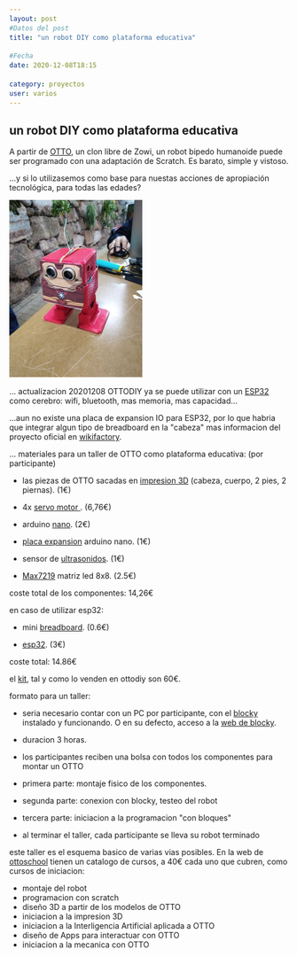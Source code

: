 ```yaml
---
layout: post
#Datos del post
title: "un robot DIY como plataforma educativa"

#Fecha
date: 2020-12-08T18:15

category: proyectos
user: varios
---
```


## un robot DIY como plataforma educativa

A partir de <a href="https://www.ottodiy.com/#build-your-own-robot">OTTO</a>, un clon libre de Zowi, un robot bipedo humanoide puede ser programado con una adaptación de Scratch. Es barato, simple y vistoso.

...y si lo utilizasemos como base para nuestas acciones de apropiación tecnológica, para todas las edades?

![OTTO como IronMan](/recursos/varios/otto_ironman.jpg)

...
actualizacion 20201208
OTTODIY ya se puede utilizar con un [ESP32](https://github.com/OttoDIY/OttoDIYESP) como cerebro: wifi, bluetooth, mas memoria, mas capacidad...

...aun no existe una placa de expansion IO para ESP32, por lo que habria que integrar algun tipo de breadboard en la "cabeza"
mas informacion del proyecto oficial en [wikifactory](https://wikifactory.com/+OttoDIY/otto-diy).

...
materiales para un taller de OTTO como plataforma educativa:
(por participante)

- las piezas de OTTO sacadas en [impresion 3D](https://wikifactory.com/+OttoDIY/otto-diy/files/3Dprint) (cabeza, cuerpo, 2 pies, 2 piernas). (1€)

- 4x [servo motor ](https://es.aliexpress.com/item/32442393099.html?spm=a2g0s.9042311.0.0.274263c0ImuGT6). (6,76€)

- arduino [nano](https://es.aliexpress.com/item/32418709242.html?spm=a2g0s.9042311.0.0.274263c0ImuGT6). (2€)

- [placa expansion](https://es.aliexpress.com/item/2044200735.html?spm=a2g0o.productlist.0.0.4abd7e611pzwUZ&algo_pvid=5b97c406-70b8-4fbb-b855-d98154891a62&algo_expid=5b97c406-70b8-4fbb-b855-d98154891a62-7&btsid=2100bb5116074218553922373e0fa5&ws_ab_test=searchweb0_0,searchweb201602_,searchweb201603_) arduino nano. (1€)

- sensor de [ultrasonidos](https://es.aliexpress.com/item/1859102668.html?spm=a2g0s.9042311.0.0.274263c0ImuGT6). (1€)

- [Max7219](https://es.aliexpress.com/item/4000263982956.html?spm=a2g0o.productlist.0.0.59a73093pqYLL0&algo_pvid=dc222d33-b40c-4b8f-bd5e-bbab487230ec&algo_expid=dc222d33-b40c-4b8f-bd5e-bbab487230ec-8&btsid=2100bdd516074236524446697e3cf8&ws_ab_test=searchweb0_0,searchweb201602_,searchweb201603_) matriz led 8x8. (2.5€)


coste total de los componentes: 14,26€

en caso de utilizar esp32:
- mini [breadboard](https://es.aliexpress.com/item/32914730439.html?spm=a2g0o.productlist.0.0.65c0417cmA1AEd&algo_pvid=50e6fcf6-f347-4932-a5f3-7786cd179959&algo_expid=50e6fcf6-f347-4932-a5f3-7786cd179959-13&btsid=2100bb5116074240403235021e12ac&ws_ab_test=searchweb0_0,searchweb201602_,searchweb201603_). (0.6€)

- [esp32](https://es.aliexpress.com/item/1005001757645011.html?spm=a2g0o.productlist.0.0.757770c22F1ExH&algo_pvid=77c764db-1042-4c1b-9d55-73b9826bf9c2&algo_expid=77c764db-1042-4c1b-9d55-73b9826bf9c2-3&btsid=2100bdd016074241440817161e292c&ws_ab_test=searchweb0_0,searchweb201602_,searchweb201603_). (3€)

coste total: 14.86€


el [kit](https://www.ottodiy.com/store/products/49452), tal y como lo venden en ottodiy son 60€. 


formato para un taller: 

- seria necesario contar con un PC por participante, con el [blocky](https://github.com/OttoDIY/blockly/releases/download/v1.3.0/OttoBlockly-Setup-1.3.0.exe) instalado y funcionando. O en su defecto, acceso a la [web de blocky](https://ottodiy.github.io/blockly/www/).

- duracion 3 horas. 

- los participantes reciben una bolsa con todos los componentes para montar un OTTO

- primera parte: montaje fisico de los componentes. 

- segunda parte: conexion con blocky,  testeo del robot

- tercera parte: iniciacion a la programacion "con bloques"

- al terminar el taller, cada participante se lleva su robot terminado 

este taller es el esquema basico de varias vias posibles. En la web de [ottoschool](https://ottoschool.com/en/all-courses/) tienen un catalogo de cursos, a 40€ cada uno que cubren, como cursos de iniciacion:

 - montaje del robot
 - programacion con scratch
 - diseño 3D a partir de los modelos de OTTO
 - iniciacion a la impresion 3D 
 - iniciacion a la Interligencia Artificial aplicada a OTTO
 - diseño de Apps para interactuar con OTTO
 - iniciacion a la mecanica con OTTO
